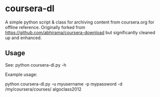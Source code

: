 coursera-dl
===========

A simple python script & class for archiving content from coursera.org for offline reference. Originally forked from https://github.com/abhirama/coursera-download but significantly cleaned up and enhanced.

Usage
-----

See: python coursera-dl.py -h

Example usage:

python coursera-dl.py -u myusername -p mypassword -d /my/coursera/courses/ algoclass2012

